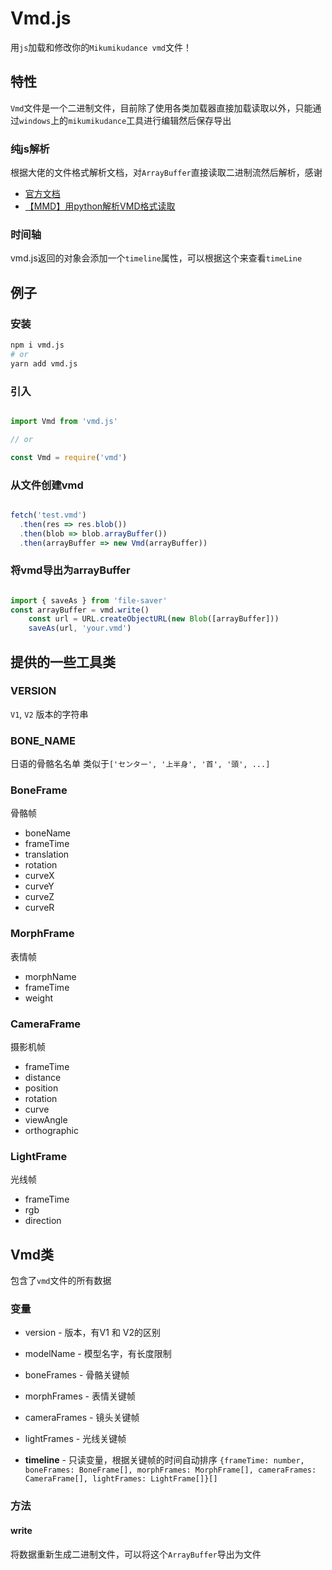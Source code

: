 # Vmd.js

用`js`加载和修改你的`Mikumikudance vmd`文件！

## 特性

`Vmd`文件是一个二进制文件，目前除了使用各类加载器直接加载读取以外，只能通过`windows`上的`mikumikudance`工具进行编辑然后保存导出

### 纯js解析

根据大佬的文件格式解析文档，对`ArrayBuffer`直接读取二进制流然后解析，感谢

* [官方文档](http://mikumikudance.wikia.com/wiki/VMD_file_format)
* [【MMD】用python解析VMD格式读取](https://www.jianshu.com/p/ae312fb53fc3?from=groupmessage&isappinstalled=0)

### 时间轴

vmd.js返回的对象会添加一个`timeline`属性，可以根据这个来查看`timeLine`

## 例子

### 安装

```bash
npm i vmd.js
# or
yarn add vmd.js
```

### 引入

```javascript

import Vmd from 'vmd.js'

// or

const Vmd = require('vmd')
```

### 从文件创建vmd

```javascript

fetch('test.vmd')
  .then(res => res.blob())
  .then(blob => blob.arrayBuffer())
  .then(arrayBuffer => new Vmd(arrayBuffer))

```

### 将vmd导出为arrayBuffer

```javascript

import { saveAs } from 'file-saver'
const arrayBuffer = vmd.write()
    const url = URL.createObjectURL(new Blob([arrayBuffer]))
    saveAs(url, 'your.vmd')

```

## 提供的一些工具类

### VERSION

`V1`, `V2` 版本的字符串

### BONE_NAME

日语的骨骼名名单 类似于`['センター', '上半身', '首', '頭', ...]`

### BoneFrame

骨骼帧

* boneName
* frameTime
* translation
* rotation
* curveX
* curveY
* curveZ
* curveR

### MorphFrame

表情帧

* morphName
* frameTime
* weight

### CameraFrame

摄影机帧

* frameTime
* distance
* position
* rotation
* curve
* viewAngle
* orthographic

### LightFrame

光线帧

* frameTime
* rgb
* direction

## Vmd类

包含了`vmd`文件的所有数据

### 变量

* version - 版本，有V1 和 V2的区别
* modelName - 模型名字，有长度限制
* boneFrames - 骨骼关键帧
* morphFrames - 表情关键帧
* cameraFrames - 镜头关键帧
* lightFrames - 光线关键帧

* **timeline** - 只读变量，根据关键帧的时间自动排序 `{frameTime: number, boneFrames: BoneFrame[], morphFrames: MorphFrame[], cameraFrames: CameraFrame[], lightFrames: LightFrame[]}[]`

### 方法

#### write

将数据重新生成二进制文件，可以将这个`ArrayBuffer`导出为文件
